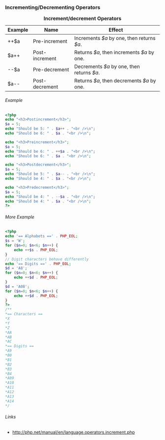 ### Incrementing/Decrementing Operators 

<table class="doctable table">
<caption><strong>Increment/decrement Operators</strong></caption>

 <thead>
  <tr>
   <th>Example</th>
   <th>Name</th>
   <th>Effect</th>
  </tr>

 </thead>

 <tbody class="tbody">
  <tr>
   <td>++$a</td>
   <td>Pre-increment</td>
   <td>Increments <var class="varname"><var class="varname">$a</var></var> by one, then returns <var class="varname"><var class="varname">$a</var></var>.</td>
  </tr>

  <tr>
   <td>$a++</td>
   <td>Post-increment</td>
   <td>Returns <var class="varname"><var class="varname">$a</var></var>, then increments <var class="varname"><var class="varname">$a</var></var> by one.</td>
  </tr>

  <tr>
   <td>--$a</td>
   <td>Pre-decrement</td>
   <td>Decrements <var class="varname"><var class="varname">$a</var></var> by one, then returns <var class="varname"><var class="varname">$a</var></var>.</td>
  </tr>

  <tr>
   <td>$a--</td>
   <td>Post-decrement</td>
   <td>Returns <var class="varname"><var class="varname">$a</var></var>, then decrements <var class="varname"><var class="varname">$a</var></var> by one.</td>
  </tr>

 </tbody>

</table>

###### Example

```PHP
<?php
echo "<h3>Postincrement</h3>";
$a = 5;
echo "Should be 5: " . $a++ . "<br />\n"; 
echo "Should be 6: " . $a . "<br />\n";

echo "<h3>Preincrement</h3>";
$a = 5;
echo "Should be 6: " . ++$a . "<br />\n";
echo "Should be 6: " . $a . "<br />\n";

echo "<h3>Postdecrement</h3>";
$a = 5;
echo "Should be 5: " . $a-- . "<br />\n";
echo "Should be 4: " . $a . "<br />\n";

echo "<h3>Predecrement</h3>";
$a = 5;
echo "Should be 4: " . --$a . "<br />\n";
echo "Should be 4: " . $a . "<br />\n";
?>
```

###### More Example
```PHP
<?php
echo '== Alphabets ==' . PHP_EOL;
$s = 'W';
for ($n=0; $n<6; $n++) {
    echo ++$s . PHP_EOL;
}
// Digit characters behave differently
echo '== Digits ==' . PHP_EOL;
$d = 'A8';
for ($n=0; $n<6; $n++) {
    echo ++$d . PHP_EOL;
}
$d = 'A08';
for ($n=0; $n<6; $n++) {
    echo ++$d . PHP_EOL;
}
?>
/**
*== Characters ==
*X
*Y
*Z
*AA
*AB
*AC
*== Digits ==
*A9
*B0
*B1
*B2
*B3
*B4
*A09
*A10
*A11
*A12
*A13
*A14
*/

```

###### Links
 - http://php.net/manual/en/language.operators.increment.php
